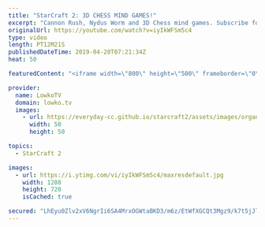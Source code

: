 ```yaml
---
title: "StarCraft 2: 3D CHESS MIND GAMES!"
excerpt: "Cannon Rush, Nydus Worm and 3D Chess mind games. Subscribe for more videos: http://lowko.tv/youtube More StarCraft 2 casts: https://youtu.be/BfikSEkWzao  A really clever game of Protoss vs Zerg between Patience and soO. Both players try to outsmart each other constantly, trying to think one step ahead"
originalUrl: https://youtube.com/watch?v=iyIkWFSm5c4
type: video
length: PT12M21S
publishedDateTime: 2019-04-20T07:21:34Z
heat: 50

featuredContent: "<iframe width=\"800\" height=\"500\" frameborder=\"0\" src=\"https://www.youtube.com/embed/iyIkWFSm5c4\" allow=\"accelerometer; autoplay; encrypted-media; gyroscope; picture-in-picture\" allowfullscreen></iframe>"

provider:
  name: LowkoTV
  domain: lowko.tv
  images:
    - url: https://everyday-cc.github.io/starcraft2/assets/images/organizations/lowko.tv-50x50.jpg
      width: 50
      height: 50

topics:
  - StarCraft 2

images:
  - url: https://i.ytimg.com/vi/iyIkWFSm5c4/maxresdefault.jpg
    width: 1280
    height: 720
    isCached: true

secured: "LhEyu0Zlv2xV6NgrIi6SA4MrxOGWtaBKD3/m6z/EtWfXGCQt3Mgz9/k7t5jJleuczgS/Z/jGCqteUW0Xeb7BNEC2Oav0jdVMZi1BO6rXxADoOj9fmuKXSGNNDnZDLgWdv/L3U5HHASnAxHqb/DDItCQPbn3DFlIWGxlmNMmFjBfZNtxRSIFpHDSb4b1DMRfv/leBPUsNkvLyIQ6prQFLMjYxJaGjF1EfrIvY7AndK4IyWUHkU0ZtjyWWMnQ3h8hytiWxmWaUCWnzs5IAPwBV0qJadj2Z27Ekgyw72y90VvnXKyloBEsD51yTS3WYT5qe/GHhelWPXScqkRl1ofWLzTXfqlMC9tEO44Ms4SRkeyTESWW83vjhacJthbYWi15BSIBabgzprbMpNAu0KiGFSkUeJJgemAFAjw2y88esQ2Q=;pZ6n4FzBy+v2koZIk4YeRQ=="
---
```


